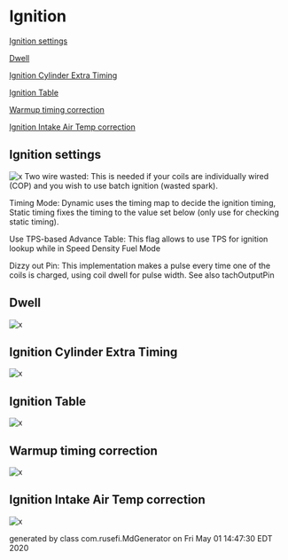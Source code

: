 # Ignition
[Ignition settings](#Ignition-settings)

[Dwell](#Dwell)

[Ignition Cylinder Extra Timing](#Ignition-Cylinder-Extra-Timing)

[Ignition Table](#Ignition-Table)

[Warmup timing correction](#Warmup-timing-correction)

[Ignition Intake Air Temp correction](#Ignition-Intake-Air-Temp-correction)

## Ignition settings
![x](images/dialog_Ignition_settings.png)
Two wire wasted: This is needed if your coils are individually wired (COP) and you wish to use batch ignition (wasted spark).

Timing Mode: Dynamic uses the timing map to decide the ignition timing, Static timing fixes the timing to the value set below (only use for checking static timing).

Use TPS-based Advance Table: This flag allows to use TPS for ignition lookup while in Speed Density Fuel Mode

Dizzy out Pin: This implementation makes a pulse every time one of the coils is charged, using coil dwell for pulse width. See also tachOutputPin

## Dwell
![x](images/dialog_Dwell.png)
## Ignition Cylinder Extra Timing
![x](images/dialog_Ignition_Cylinder_Extra_Timing.png)
## Ignition Table
![x](images/dialog_Ignition_Table.png)
## Warmup timing correction
![x](images/dialog_Warmup_timing_correction.png)
## Ignition Intake Air Temp correction
![x](images/dialog_Ignition_Intake_Air_Temp_correction.png)

generated by class com.rusefi.MdGenerator on Fri May 01 14:47:30 EDT 2020
